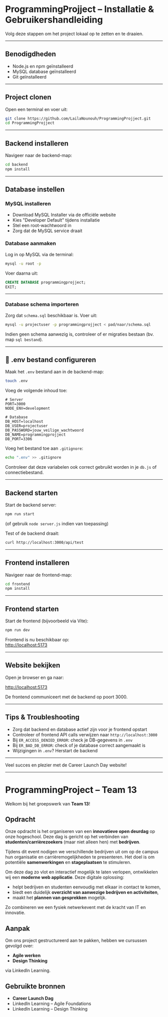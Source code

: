 # ProgrammingProjject – Installatie & Gebruikershandleiding

Volg deze stappen om het project lokaal op te zetten en te draaien.

---

## Benodigdheden

- Node.js en npm geïnstalleerd
- MySQL database geïnstalleerd
- Git geïnstalleerd

---

##  Project clonen

Open een terminal en voer uit:

```bash
git clone https://github.com/LailaNounouh/ProgrammingProjject.git
cd ProgrammingProjject
```

---

##  Backend installeren

Navigeer naar de backend-map:

```bash
cd backend
npm install
```

---

##  Database instellen

### MySQL installeren

 
- Download MySQL Installer via de officiële website  
- Kies "Developer Default" tijdens installatie  
- Stel een root-wachtwoord in  
- Zorg dat de MySQL service draait


### Database aanmaken

Log in op MySQL via de terminal:

```bash
mysql -u root -p
```

Voer daarna uit:

```sql
CREATE DATABASE programmingprojject;
EXIT;
```

---

### Database schema importeren

Zorg dat `schema.sql` beschikbaar is. Voer uit:

```bash
mysql -u projectuser -p programmingprojject < pad/naar/schema.sql
```

Indien geen schema aanwezig is, controleer of er migraties bestaan (bv. map `sql bestand`).

---

## 🔐 .env bestand configureren

Maak het `.env` bestand aan in de backend-map:

```bash
touch .env
```

Voeg de volgende inhoud toe:

```env
# Server
PORT=3000
NODE_ENV=development

# Database
DB_HOST=localhost
DB_USER=projectuser
DB_PASSWORD=jouw_veilige_wachtwoord
DB_NAME=programmingprojject
DB_PORT=3306
```

Voeg het bestand toe aan `.gitignore`:

```bash
echo ".env" >> .gitignore
```

Controleer dat deze variabelen ook correct gebruikt worden in je `db.js` of connectiebestand.

---

##  Backend starten

Start de backend server:

```bash
npm run start
```

(of gebruik `node server.js` indien van toepassing)

Test of de backend draait:

```bash
curl http://localhost:3000/api/test
```

---

## Frontend installeren

Navigeer naar de frontend-map:

```bash
cd frontend
npm install
```

---

## Frontend starten

Start de frontend (bijvoorbeeld via Vite):

```bash
npm run dev
```

Frontend is nu beschikbaar op:  
[http://localhost:5173](http://localhost:5173)

---

## Website bekijken

Open je browser en ga naar:

[http://localhost:5173](http://localhost:5173)

De frontend communiceert met de backend op poort 3000.

---

## Tips & Troubleshooting

- Zorg dat backend en database actief zijn voor je frontend opstart
- Controleer of frontend API calls verwijzen naar `http://localhost:3000`
- Bij `ER_ACCESS_DENIED_ERROR`: check je DB-gegevens in `.env`
- Bij `ER_BAD_DB_ERROR`: check of je database correct aangemaakt is
- Wijzigingen in `.env`? Herstart de backend

---

Veel succes en plezier met de Career Launch Day website!

---

# ProgrammingProject – Team 13

Welkom bij het groepswerk van **Team 13**!

## Opdracht

Onze opdracht is het organiseren van een **innovatieve open deurdag** op onze hogeschool. Deze dag is gericht op het verbinden van **studenten/carrièrezoekers** (maar niet alleen hen) met **bedrijven**. 

Tijdens dit event nodigen we verschillende bedrijven uit om op de campus hun organisatie en carrièremogelijkheden te presenteren. Het doel is om potentiële **samenwerkingen** en **stageplaatsen** te stimuleren.

Om deze dag zo vlot en interactief mogelijk te laten verlopen, ontwikkelen wij een **moderne web applicatie**. Deze digitale oplossing:

- helpt bedrijven en studenten eenvoudig met elkaar in contact te komen,
- biedt een duidelijk **overzicht van aanwezige bedrijven en activiteiten**,
- maakt het **plannen van gesprekken** mogelijk.

Zo combineren we een fysiek netwerkevent met de kracht van IT en innovatie.

## Aanpak

Om ons project gestructureerd aan te pakken, hebben we cursussen gevolgd over:

- **Agile werken**
- **Design Thinking**

via LinkedIn Learning.

## Gebruikte bronnen

- **Career Launch Dag**
- LinkedIn Learning – Agile Foundations
- LinkedIn Learning – Design Thinking
